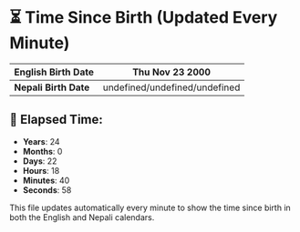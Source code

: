 # ⏳ Time Since Birth (Updated Every Minute)

| **English Birth Date** | Thu Nov 23 2000 |
|------------------------|-------------------------------------|
| **Nepali Birth Date**  | undefined/undefined/undefined                  |

## 📅 Elapsed Time:

- **Years**: 24
- **Months**: 0
- **Days**: 22
- **Hours**: 18
- **Minutes**: 40
- **Seconds**: 58

This file updates automatically every minute to show the time since birth in both the English and Nepali calendars.